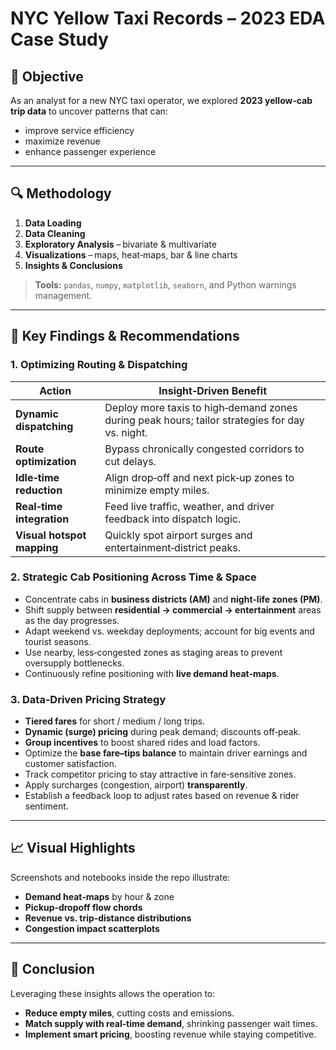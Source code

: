 # NYC Yellow Taxi Records – 2023 EDA Case Study

## 🎯 Objective
As an analyst for a new NYC taxi operator, we explored **2023 yellow‑cab trip data** to uncover patterns that can:

* improve service efficiency  
* maximize revenue  
* enhance passenger experience  

---

## 🔍 Methodology
1. **Data Loading**  
2. **Data Cleaning**  
3. **Exploratory Analysis** – bivariate & multivariate  
4. **Visualizations** – maps, heat‑maps, bar & line charts  
5. **Insights & Conclusions**

> **Tools:** `pandas`, `numpy`, `matplotlib`, `seaborn`, and Python warnings management.

---

## 🚀 Key Findings & Recommendations

### 1. Optimizing Routing & Dispatching
| Action | Insight‑Driven Benefit |
| ------ | --------------------- |
| **Dynamic dispatching** | Deploy more taxis to high‑demand zones during peak hours; tailor strategies for day vs. night. |
| **Route optimization** | Bypass chronically congested corridors to cut delays. |
| **Idle‑time reduction** | Align drop‑off and next pick‑up zones to minimize empty miles. |
| **Real‑time integration** | Feed live traffic, weather, and driver feedback into dispatch logic. |
| **Visual hotspot mapping** | Quickly spot airport surges and entertainment‑district peaks. |

### 2. Strategic Cab Positioning Across Time & Space
* Concentrate cabs in **business districts (AM)** and **night‑life zones (PM)**.  
* Shift supply between **residential → commercial → entertainment** areas as the day progresses.  
* Adapt weekend vs. weekday deployments; account for big events and tourist seasons.  
* Use nearby, less‑congested zones as staging areas to prevent oversupply bottlenecks.  
* Continuously refine positioning with **live demand heat‑maps**.

### 3. Data‑Driven Pricing Strategy
* **Tiered fares** for short / medium / long trips.  
* **Dynamic (surge) pricing** during peak demand; discounts off‑peak.  
* **Group incentives** to boost shared rides and load factors.  
* Optimize the **base fare–tips balance** to maintain driver earnings and customer satisfaction.  
* Track competitor pricing to stay attractive in fare‑sensitive zones.  
* Apply surcharges (congestion, airport) **transparently**.  
* Establish a feedback loop to adjust rates based on revenue & rider sentiment.

---

## 📈 Visual Highlights
Screenshots and notebooks inside the repo illustrate:

* **Demand heat‑maps** by hour & zone  
* **Pickup‑dropoff flow chords**  
* **Revenue vs. trip‑distance distributions**  
* **Congestion impact scatterplots**

---

## 📝 Conclusion
Leveraging these insights allows the operation to:

* **Reduce empty miles**, cutting costs and emissions.  
* **Match supply with real‑time demand**, shrinking passenger wait times.  
* **Implement smart pricing**, boosting revenue while staying competitive.
